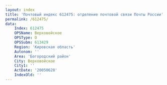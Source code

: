 ```yaml
---
layout: index
title: 'Почтовый индекс 612475: отделение почтовой связи Почты России'
permalink: /612475/
data:
    Index: 612475
    OPSName: Верховойское
    OPSType: О
    OPSSubm: 613429
    Region: 'Кировская область'
    Autonom: ''
    Area: 'Богородский район'
    City: Верховойское
    City1: ''
    ActDate: '20050628'
    IndexOld: ''
---
```

